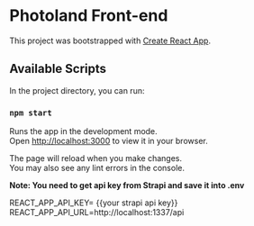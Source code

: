 # Photoland Front-end 

This project was bootstrapped with [Create React App](https://github.com/facebook/create-react-app).

## Available Scripts

In the project directory, you can run:

### `npm start`

Runs the app in the development mode.\
Open [http://localhost:3000](http://localhost:3000) to view it in your browser.

The page will reload when you make changes.\
You may also see any lint errors in the console.


**Note: You need to get api key from Strapi and save it into .env**

REACT_APP_API_KEY= {{your strapi api key}} \
REACT_APP_API_URL=http://localhost:1337/api


